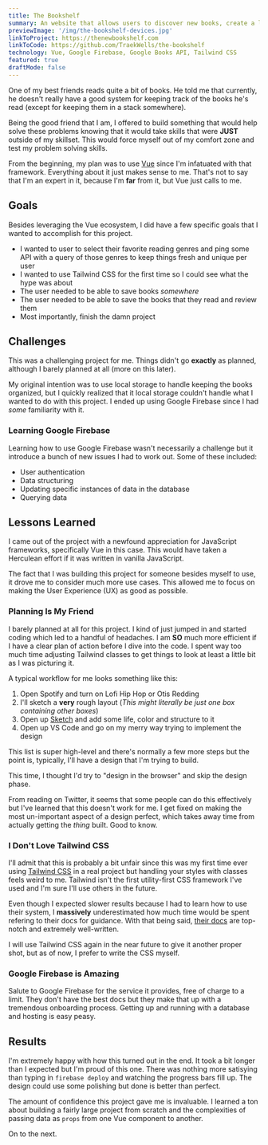 ```yaml
---
title: The Bookshelf
summary: An website that allows users to discover new books, create a list of books to read later and review the books they've read.
previewImage: '/img/the-bookshelf-devices.jpg'
linkToProject: https://thenewbookshelf.com
linkToCode: https://github.com/TraekWells/the-bookshelf
technology: Vue, Google Firebase, Google Books API, Tailwind CSS
featured: true
draftMode: false
---
```


One of my best friends reads quite a bit of books. He told me that currently, he doesn't really have a good system for keeping track of the books he's read (except for keeping them in a stack somewhere).

Being the good friend that I am, I offered to build something that would help solve these problems knowing that it would take skills that were **JUST** outside of my skillset. This would force myself out of my comfort zone and test my problem solving skills.

From the beginning, my plan was to use [Vue](https://vuejs.org/) since I'm infatuated with that framework. Everything about it just makes sense to me. That's not to say that I'm an expert in it, because I'm **far** from it, but Vue just calls to me.

## Goals

Besides leveraging the Vue ecosystem, I did have a few specific goals that I wanted to accomplish for this project.

- I wanted to user to select their favorite reading genres and ping some API with a query of those genres to keep things fresh and unique per user
- I wanted to use Tailwind CSS for the first time so I could see what the hype was about
- The user needed to be able to save books _somewhere_
- The user needed to be able to save the books that they read and review them
- Most importantly, finish the damn project

## Challenges

This was a challenging project for me. Things didn't go **exactly** as planned, although I barely planned at all (more on this later).

My original intention was to use local storage to handle keeping the books organized, but I quickly realized that it local storage couldn't handle what I wanted to do with this project. I ended up using Google Firebase since I had _some_ familiarity with it.

### Learning Google Firebase

Learning how to use Google Firebase wasn't necessarily a challenge but it introduce a bunch of new issues I had to work out. Some of these included:

- User authentication
- Data structuring
- Updating specific instances of data in the database
- Querying data

## Lessons Learned

I came out of the project with a newfound appreciation for JavaScript frameworks, specifically Vue in this case. This would have taken a Herculean effort if it was written in vanilla JavaScript.

The fact that I was building this project for someone besides myself to use, it drove me to consider much more use cases. This allowed me to focus on making the User Experience (UX) as good as possible.

### Planning Is My Friend

I barely planned at all for this project. I kind of just jumped in and started coding which led to a handful of headaches. I am **SO** much more efficient if I have a clear plan of action before I dive into the code. I spent way too much time adjusting Tailwind classes to get things to look at least a little bit as I was picturing it.

A typical workflow for me looks something like this:

1. Open Spotify and turn on Lofi Hip Hop or Otis Redding
2. I'll sketch a **very** rough layout (_This might literally be just one box containing other boxes_)
3. Open up [Sketch](https://www.sketch.com/) and add some life, color and structure to it
4. Open up VS Code and go on my merry way trying to implement the design

This list is super high-level and there's normally a few more steps but the point is, typically, I'll have a design that I'm trying to build.

This time, I thought I'd try to "design in the browser" and skip the design phase.

From reading on Twitter, it seems that some people can do this effectively but I've learned that this doesn't work for me. I get fixed on making the most un-important aspect of a design perfect, which takes away time from actually getting the _thing_ built. Good to know.

### I Don't Love Tailwind CSS

I'll admit that this is probably a bit unfair since this was my first time ever using [Tailwind CSS](https://tailwindcss.com/) in a real project but handling your styles with classes feels weird to me. Tailwind isn't the first utility-first CSS framework I've used and I'm sure I'll use others in the future.

Even though I expected slower results because I had to learn how to use their system, I **massively** underestimated how much time would be spent refering to their docs for guidance. With that being said, [their docs](https://tailwindcss.com/docs) are top-notch and extremely well-written.

I will use Tailwind CSS again in the near future to give it another proper shot, but as of now, I prefer to write the CSS myself.

### Google Firebase is Amazing

Salute to Google Firebase for the service it provides, free of charge to a limit. They don't have the best docs but they make that up with a tremendous onboarding process. Getting up and running with a database and hosting is easy peasy.

## Results

I'm extremely happy with how this turned out in the end. It took a bit longer than I expected but I'm proud of this one. There was nothing more satisying than typing in `firebase deploy` and watching the progress bars fill up. The design could use some polishing but done is better than perfect.

The amount of confidence this project gave me is invaluable. I learned a ton about building a fairly large project from scratch and the complexities of passing data as `props` from one Vue component to another.

On to the next.
